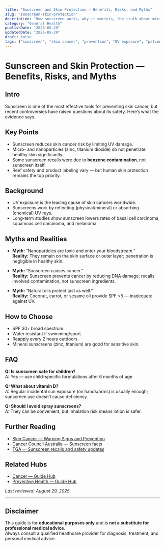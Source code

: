 ```yaml
---
title: "Sunscreen and Skin Protection — Benefits, Risks, and Myths"
slug: "sunscreen-skin-protection"
description: "How sunscreen works, why it matters, the truth about micro- and nanoparticles, and how to choose safe and effective products."
category: "General Health"
publishDate: "2025-08-29"
updatedDate: "2025-08-29"
draft: false
tags: ["sunscreen", "skin cancer", "prevention", "UV exposure", "patientguide"]
---
```


# Sunscreen and Skin Protection — Benefits, Risks, and Myths

## Intro
Sunscreen is one of the most effective tools for preventing skin cancer, but recent controversies have raised questions about its safety. Here’s what the evidence says.

## Key Points
- Sunscreen reduces skin cancer risk by limiting UV damage.  
- Micro- and nanoparticles (zinc, titanium dioxide) do not penetrate healthy skin significantly.  
- Some sunscreen recalls were due to **benzene contamination**, not sunscreen itself.  
- Reef safety and product labeling vary — but human skin protection remains the top priority.  

## Background
- UV exposure is the leading cause of skin cancers worldwide.  
- Sunscreens work by reflecting (physical/mineral) or absorbing (chemical) UV rays.  
- Long-term studies show sunscreen lowers rates of basal cell carcinoma, squamous cell carcinoma, and melanoma.

## Myths and Realities
- **Myth:** “Nanoparticles are toxic and enter your bloodstream.”  
  **Reality:** They remain on the skin surface or outer layer; penetration is negligible in healthy skin.  

- **Myth:** “Sunscreen causes cancer.”  
  **Reality:** Sunscreen prevents cancer by reducing DNA damage; recalls involved contamination, not sunscreen ingredients.  

- **Myth:** “Natural oils protect just as well.”  
  **Reality:** Coconut, carrot, or sesame oil provide SPF <5 — inadequate against UV.  

## How to Choose
- SPF 30+ broad spectrum.  
- Water resistant if swimming/sport.  
- Reapply every 2 hours outdoors.  
- Mineral sunscreens (zinc, titanium) are good for sensitive skin.  

## FAQ
**Q: Is sunscreen safe for children?**  
A: Yes — use child-specific formulations after 6 months of age.  

**Q: What about vitamin D?**  
A: Regular incidental sun exposure (on hands/arms) is usually enough; sunscreen use doesn’t cause deficiency.  

**Q: Should I avoid spray sunscreens?**  
A: They can be convenient, but inhalation risk means lotion is safer.  

## Further Reading
- [Skin Cancer — Warning Signs and Prevention](/guides/skin-cancer-signs-prevention)  
- [Cancer Council Australia — Sunscreen facts](https://www.cancer.org.au/cancer-information/causes-and-prevention/sun-safety/about-sunscreen)  
- [TGA — Sunscreen recalls and safety updates](https://www.tga.gov.au)

## Related Hubs
- [Cancer — Guide Hub](/guides/cancer/)  
- [Preventive Health — Guide Hub](/guides/preventive-health/)

*Last reviewed: August 29, 2025*

---

## Disclaimer
This guide is for **educational purposes only** and is **not a substitute for professional medical advice**.  
Always consult a qualified healthcare provider for diagnosis, treatment, and personal medical advice.
